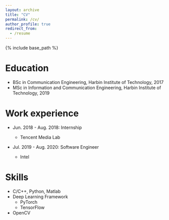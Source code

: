 ```yaml
---
layout: archive
title: "CV"
permalink: /cv/
author_profile: true
redirect_from:
  - /resume
---
```


{% include base_path %}

Education
======
* BSc in Communication Engineering, Harbin Institute of Technology, 2017
* MSc in Information and Communication Engineering, Harbin Institute of Technology, 2019

Work experience
======
* Jun. 2018 - Aug. 2018: Internship
  * Tencent Media Lab

* Jul. 2019 - Aug. 2020: Software Engineer
  * Intel
  
Skills
======
* C/C++, Python, Matlab
* Deep Learning Framework
  * PyTorch
  * TensorFlow
* OpenCV

<!-- Publications
======
  <ul>{% for post in site.publications %}
    {% include archive-single-cv.html %}
  {% endfor %}</ul>
  
Talks
======
  <ul>{% for post in site.talks %}
    {% include archive-single-talk-cv.html %}
  {% endfor %}</ul>
  
Teaching
======
  <ul>{% for post in site.teaching %}
    {% include archive-single-cv.html %}
  {% endfor %}</ul>
  
Service and leadership
======
* Currently signed in to 43 different slack teams -->
